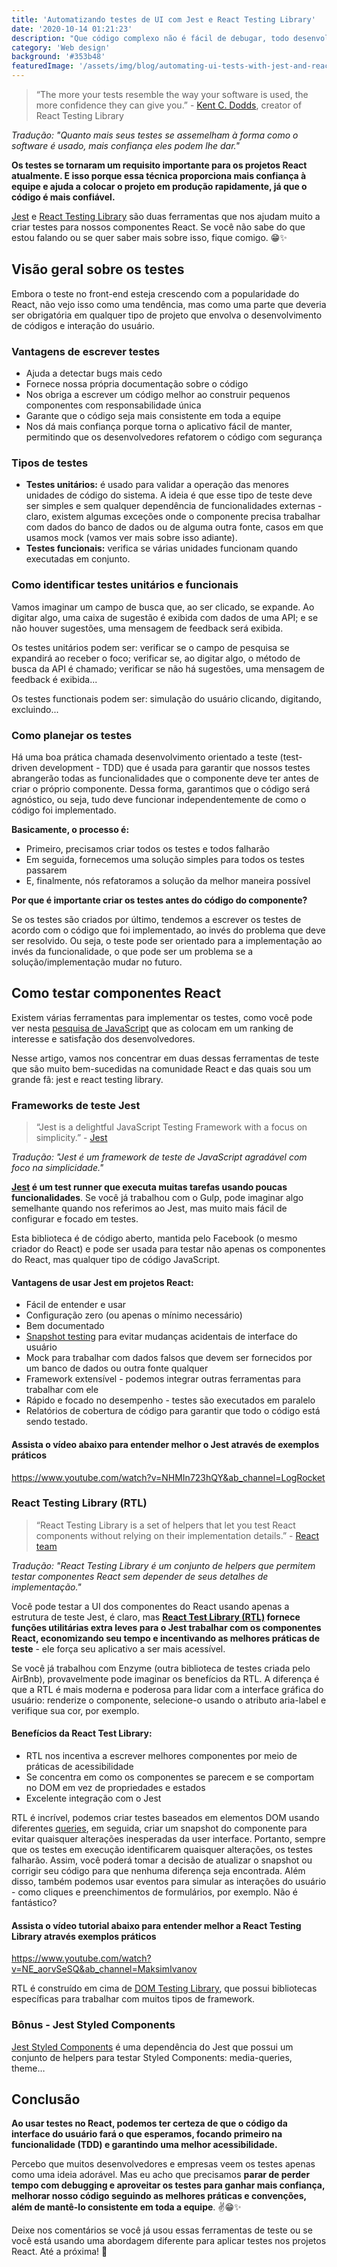 ```yaml
---
title: 'Automatizando testes de UI com Jest e React Testing Library'
date: '2020-10-14 01:21:23'
description: "Que código complexo não é fácil de debugar, todo desenvolvedor sabe. Mas nem todos os desenvolvedores sabem como usar o poder dos testes automatizados para verificar o comportamento da aplicação. Portanto, nesse artigo, mostrarei como evitar perder muito tempo tentando encontrar bugs de UI e também garantir que o programa funcione conforme o esperado."
category: 'Web design'
background: '#353b48'
featuredImage: '/assets/img/blog/automating-ui-tests-with-jest-and-react-testing-library.jpg'
---
```


> “The more your tests resemble the way your software is used, the more confidence they can give you.” - [Kent C. Dodds](https://twitter.com/kentcdodds/status/977018512689455106), creator of React Testing Library

_Tradução: "Quanto mais seus testes se assemelham à forma como o software é usado, mais confiança eles podem lhe dar."_

**Os testes se tornaram um requisito importante para os projetos React atualmente. E isso porque essa técnica proporciona mais confiança à equipe e ajuda a colocar o projeto em produção rapidamente, já que o código é mais confiável.**

[Jest](https://jestjs.io/) e [React Testing Library](https://testing-library.com/) são duas ferramentas que nos ajudam muito a criar testes para nossos componentes React. Se você não sabe do que estou falando ou se quer saber mais sobre isso, fique comigo. 😁✨

## Visão geral sobre os testes

Embora o teste no front-end esteja crescendo com a popularidade do React, não vejo isso como uma tendência, mas como uma parte que deveria ser obrigatória em qualquer tipo de projeto que envolva o desenvolvimento de códigos e interação do usuário.

### Vantagens de escrever testes

- Ajuda a detectar bugs mais cedo
- Fornece nossa própria documentação sobre o código
- Nos obriga a escrever um código melhor ao construir pequenos componentes com responsabilidade única
- Garante que o código seja mais consistente em toda a equipe
- Nos dá mais confiança porque torna o aplicativo fácil de manter, permitindo que os desenvolvedores refatorem o código com segurança

### Tipos de testes

- **Testes unitários:** é usado para validar a operação das menores unidades de código do sistema. A ideia é que esse tipo de teste deve ser simples e sem qualquer dependência de funcionalidades externas - claro, existem algumas exceções onde o componente precisa trabalhar com dados do banco de dados ou de alguma outra fonte, casos em que usamos mock (vamos ver mais sobre isso adiante).
- **Testes funcionais:** verifica se várias unidades funcionam quando executadas em conjunto.

### Como identificar testes unitários e funcionais

Vamos imaginar um campo de busca que, ao ser clicado, se expande. Ao digitar algo, uma caixa de sugestão é exibida com dados de uma API; e se não houver sugestões, uma mensagem de feedback será exibida.

Os testes unitários podem ser: verificar se o campo de pesquisa se expandirá ao receber o foco; verificar se, ao digitar algo, o método de busca da API é chamado; verificar se não há sugestões, uma mensagem de feedback é exibida...

Os testes functionais podem ser: simulação do usuário clicando, digitando, excluindo...

### Como planejar os testes

Há uma boa prática chamada desenvolvimento orientado a teste (test-driven development - TDD) que é usada para garantir que nossos testes abrangerão todas as funcionalidades que o componente deve ter antes de criar o próprio componente. Dessa forma, garantimos que o código será agnóstico, ou seja, tudo deve funcionar independentemente de como o código foi implementado.

**Basicamente, o processo é:**

- Primeiro, precisamos criar todos os testes e todos falharão
- Em seguida, fornecemos uma solução simples para todos os testes passarem
- E, finalmente, nós refatoramos a solução da melhor maneira possível

**Por que é importante criar os testes antes do código do componente?**

Se os testes são criados por último, tendemos a escrever os testes de acordo com o código que foi implementado, ao invés do problema que deve ser resolvido. Ou seja, o teste pode ser orientado para a implementação ao invés da funcionalidade, o que pode ser um problema se a solução/implementação mudar no futuro.

## Como testar componentes React

Existem várias ferramentas para implementar os testes, como você pode ver nesta [pesquisa de JavaScript](https://2019.stateofjs.com/testing/) que as colocam em um ranking de interesse e satisfação dos desenvolvedores.

Nesse artigo, vamos nos concentrar em duas dessas ferramentas de teste que são muito bem-sucedidas na comunidade React e das quais sou um grande fã: jest e react testing library.

### Frameworks de teste Jest

> “Jest is a delightful JavaScript Testing Framework with a focus on simplicity.” - [Jest](https://jestjs.io/)

_Tradução: "Jest é um framework de teste de JavaScript agradável com foco na simplicidade."_

**[Jest](https://jestjs.io/) é um test runner que executa muitas tarefas usando poucas funcionalidades**. Se você já trabalhou com o Gulp, pode imaginar algo semelhante quando nos referimos ao Jest, mas muito mais fácil de configurar e focado em testes.

Esta biblioteca é de código aberto, mantida pelo Facebook (o mesmo criador do React) e pode ser usada para testar não apenas os componentes do React, mas qualquer tipo de código JavaScript.

#### Vantagens de usar Jest em projetos React:

- Fácil de entender e usar
- Configuração zero (ou apenas o mínimo necessário)
- Bem documentado
- [Snapshot testing](https://jestjs.io/docs/en/snapshot-testing ) para evitar mudanças acidentais de interface do usuário
- Mock para trabalhar com dados falsos que devem ser fornecidos por um banco de dados ou outra fonte qualquer
- Framework extensível - podemos integrar outras ferramentas para trabalhar com ele
- Rápido e focado no desempenho - testes são executados em paralelo
- Relatórios de cobertura de código para garantir que todo o código está sendo testado.

#### Assista o vídeo abaixo para entender melhor o Jest através de exemplos práticos

https://www.youtube.com/watch?v=NHMIn723hQY&ab_channel=LogRocket

### React Testing Library (RTL)

> “React Testing Library is a set of helpers that let you test React components without relying on their implementation details.” - [React team](https://reactjs.org/docs/testing.html )

_Tradução: "React Testing Library é um conjunto de helpers que permitem testar componentes React sem depender de seus detalhes de implementação."_

Você pode testar a UI dos componentes do React usando apenas a estrutura de teste Jest, é claro, mas **[React Test Library (RTL)](https://testing-library.com/) fornece funções utilitárias extra leves para o Jest trabalhar com os componentes React, economizando seu tempo e incentivando as melhores práticas de teste** - ele força seu aplicativo a ser mais acessível.

Se você já trabalhou com Enzyme (outra biblioteca de testes criada pelo AirBnb), provavelmente pode imaginar os benefícios da RTL. A diferença é que a RTL é mais moderna e poderosa para lidar com a interface gráfica do usuário: renderize o componente, selecione-o usando o atributo aria-label e verifique sua cor, por exemplo.

#### Benefícios da React Test Library:

- RTL nos incentiva a escrever melhores componentes por meio de práticas de acessibilidade
- Se concentra em como os componentes se parecem e se comportam no DOM em vez de propriedades e estados
- Excelente integração com o Jest

RTL é incrível, podemos criar testes baseados em elementos DOM usando diferentes [queries](https://testing-library.com/docs/dom-testing-library/api-queries), em seguida, criar um snapshot do componente para evitar quaisquer alterações inesperadas da user interface. Portanto, sempre que os testes em execução identificarem quaisquer alterações, os testes falharão. Assim, você poderá tomar a decisão de atualizar o snapshot ou corrigir seu código para que nenhuma diferença seja encontrada. Além disso, também podemos usar eventos para simular as interações do usuário - como cliques e preenchimentos de formulários, por exemplo. Não é fantástico?

#### Assista o vídeo tutorial abaixo para entender melhor a React Testing Library através exemplos práticos

https://www.youtube.com/watch?v=NE_aorvSeSQ&ab_channel=MaksimIvanov

RTL é construído em cima de [DOM Testing Library](https://github.com/kentcdodds/dom-testing-library-with-anything), que possui bibliotecas específicas para trabalhar com muitos tipos de framework.

### Bônus - Jest Styled Components

[Jest Styled Components](https://github.com/styled-components/jest-styled-components ) é uma dependência do Jest que possui um conjunto de helpers para testar Styled Components: media-queries, theme…

## Conclusão

**Ao usar testes no React, podemos ter certeza de que o código da interface do usuário fará o que esperamos, focando primeiro na funcionalidade (TDD) e garantindo uma melhor acessibilidade.**

Percebo que muitos desenvolvedores e empresas veem os testes apenas como uma ideia adorável. Mas eu acho que precisamos **parar de perder tempo com debugging e aproveitar os testes para ganhar mais confiança, melhorar nosso código seguindo as melhores práticas e convenções, além de mantê-lo consistente em toda a equipe**. ✌😁✨

Deixe nos comentários se você já usou essas ferramentas de teste ou se você está usando uma abordagem diferente para aplicar testes nos projetos React. Até a próxima! 👋
